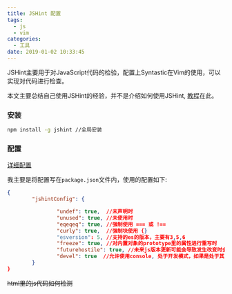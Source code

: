 ```yaml
---
title: JSHint 配置
tags:
  - js
  - vim
categories:
  - 工具
date: 2019-01-02 10:33:45
---
```


JSHint主要用于对JavaScript代码的检验，配置上Syntastic在Vim的使用，可以实现对代码进行检查。  

本文主要总结自己使用JSHint的经验，并不是介绍如何使用JSHint, [教程](https://jshint.com)在此。

<!-- more -->

### 安装
```bash
npm install -g jshint //全局安装
```

### 配置
[详细配置](https://jshint.com/docs/options)

我主要是将配置写在`package.json`文件内，使用的配置如下:
```json
{
        "jshintConfig": {

                "undef": true,  //未声明时
                "unused": true, //未使用时
                "eqeqeq": true, //强制使用 === 或 !==
                "curly": true,  //强制块使用 {}
                "esversion": 5, //支持的es的版本，主要有3,5,6
                "freeze": true, //对内置对象的prototype里的属性进行重写时
                "futurehostile": true, //未来js版本更新可能会导致发生改变时会提示
                "devel": true  //允许使用console, 处于开发模式，如果是处于其它环境时可以修改变量
        }   
}
```

~~html里的js代码如何检测~~

